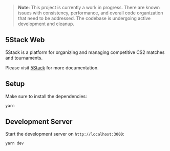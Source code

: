 
> **Note**: This project is currently a work in progress. There are known issues with consistency, performance, and overall code organization that need to be addressed. The codebase is undergoing active development and cleanup.


## 5Stack Web

5Stack is a platform for organizing and managing competitive CS2 matches and tournaments.

Please visit [5Stack](https://docs.5stack.gg) for more documentation.

## Setup

Make sure to install the dependencies:

```bash
yarn
```

## Development Server

Start the development server on `http://localhost:3000`:

```bash
yarn dev
```

